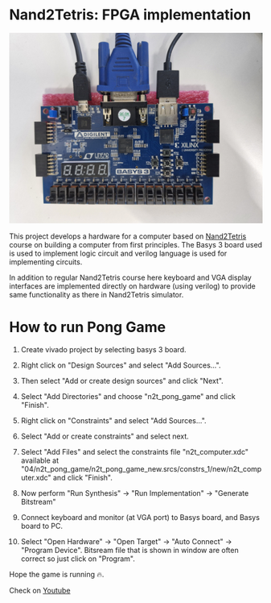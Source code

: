 # Nand2Tetris: FPGA implementation

<img title="a title" alt="Alt text" src="./images/basys_board.jpg">

This project develops a hardware for a computer based on [Nand2Tetris](https://www.nand2tetris.org) course on building a computer from first principles. 
The Basys 3 board used is used to implement logic circuit and verilog language is used for implementing circuits.

In addition to regular Nand2Tetris course here keyboard and VGA display interfaces are implemented directly on hardware (using verilog) to provide same functionality as there in Nand2Tetris simulator.

# How to run Pong Game

1. Create vivado project by selecting basys 3 board.

2. Right click on "Design Sources" and select "Add Sources...". 

3. Then select "Add or create design sources" and click "Next". 

4. Select "Add Directories" and choose "n2t_pong_game" and click "Finish".

5. Right click on "Constraints" 
and select "Add Sources...". 

6. Select "Add or create constraints" and select next.

7. Select "Add Files" and select the constraints file  "n2t_computer.xdc" available at "04/n2t_pong_game/n2t_pong_game_new.srcs/constrs_1/new/n2t_computer.xdc" and click "Finish".

8. Now perform "Run Synthesis" &rarr; "Run Implementation" &rarr; "Generate Bitstream"

9. Connect keyboard and monitor (at VGA port) to Basys board, and Basys board to PC.

10. Select "Open Hardware" &rarr; "Open Target" &rarr; "Auto Connect" &rarr; "Program Device". Bitsream file that is shown in window are often correct so just click on "Program". 

Hope the game is running :fire:.

Check on [Youtube](https://youtu.be/c2e3QnLzx_o?feature=shared)